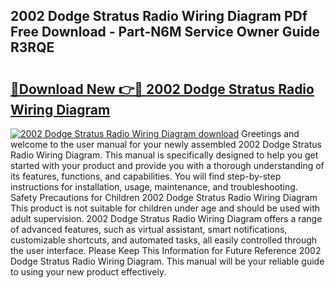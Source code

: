 ## 2002 Dodge Stratus Radio Wiring Diagram PDf Free Download - Part-N6M Service Owner Guide R3RQE

# <h2><a href="http://dfrjgfh.blite.top/?on=2002+Dodge+Stratus+Radio+Wiring+Diagram">🔗Download New 👉🔴 2002 Dodge Stratus Radio Wiring Diagram</a></h2>

[![2002 Dodge Stratus Radio Wiring Diagram download](https://i.imgur.com/lujVjoI.png)](http://dfrjgfh.blite.top/?on=2002+Dodge+Stratus+Radio+Wiring+Diagram)
Greetings and welcome to the user manual for your newly assembled 2002 Dodge Stratus Radio Wiring Diagram. This manual is specifically designed to help you get started with your product and provide you with a thorough understanding of its features, functions, and capabilities. You will find step-by-step instructions for installation, usage, maintenance, and troubleshooting. Safety Precautions for Children 2002 Dodge Stratus Radio Wiring Diagram This product is not suitable for children under age and should be used with adult supervision. 2002 Dodge Stratus Radio Wiring Diagram offers a range of advanced features, such as virtual assistant, smart notifications, customizable shortcuts, and automated tasks, all easily controlled through the user interface. Please Keep This Information for Future Reference 2002 Dodge Stratus Radio Wiring Diagram. This manual will be your reliable guide to using your new product effectively.
